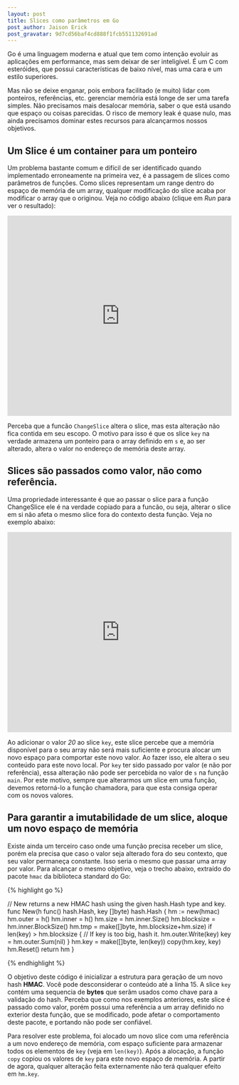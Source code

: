 ```yaml
---
layout: post
title: Slices como parâmetros em Go
post_author: Jaison Erick
post_gravatar: 9d7cd56baf4cd888f1fcb551132691ad
---
```


Go é uma linguagem moderna e atual que tem como intenção evoluir as aplicações
em performance, mas sem deixar de ser inteligível. É um C com esteróides, que
possui características de baixo nível, mas uma cara e um estilo superiores.

Mas não se deixe enganar, pois embora facilitado (e muito) lidar com ponteiros,
referências, etc. gerenciar memória está longe de ser uma tarefa simples. Não
precisamos mais desalocar memória, saber o que está usando que espaço ou coisas
parecidas. O risco de memory leak é quase nulo, mas ainda precisamos dominar
estes recursos para alcançarmos nossos objetivos.

<!-- read ore -->

## Um Slice é um container para um ponteiro

Um problema bastante comum e difícil de ser identificado quando implementado
erroneamente na primeira vez, é a passagem de slices como parâmetros de funções.
Como slices representam um range dentro do espaço de memória de um array,
qualquer modificação do slice acaba por modificar o array que o originou. Veja
no código abaixo (clique em *Run* para ver o resultado):

<iframe src="http://play.golang.org/p/ucRWTa4IKB" frameborder="0" style="width:
100%; height: 450px"><a href="http://play.golang.org/p/ucRWTa4IKB">see this code
in play.golang.org</a></iframe>

Perceba que a funcão `ChangeSlice` altera o slice, mas esta alteração não fica
contida em seu escopo. O motivo para isso é que os slice `key` na verdade
armazena um ponteiro para o array definido em `s` e, ao ser alterado, altera o
valor no endereço de memória deste array.

## Slices são passados como valor, não como referência.

Uma propriedade interessante é que ao passar o slice para a função ChangeSlice
ele é na verdade copiado para a funcão, ou seja, alterar o slice em si não afeta
o mesmo slice fora do contexto desta função. Veja no exemplo abaixo:

<iframe src="http://play.golang.org/p/dvGzqUwLK7" frameborder="0" style="width:
100%; height: 450px"><a href="http://play.golang.org/p/dvGzqUwLK7">see this code
in play.golang.org</a></iframe>

Ao adicionar o valor *20* ao slice `key`, este slice percebe que a memória
disponível para o seu array não será mais suficiente e procura alocar um novo
espaço para comportar este novo valor. Ao fazer isso, ele altera o seu conteúdo
para este novo local. Por `key` ter sido passado por valor (e não por
referência), essa alteração não pode ser percebida no valor de `s` na função
`main`. Por este motivo, sempre que alterarmos um slice em uma função, devemos
retorná-lo a função chamadora, para que esta consiga operar com os novos
valores.

## Para garantir a imutabilidade de um slice, aloque um novo espaço de memória

Existe ainda um terceiro caso onde uma função precisa receber um slice, porém
ela precisa que caso o valor seja alterado fora do seu contexto, que seu valor
permaneça constante. Isso seria o mesmo que passar uma array por valor. Para
alcançar o mesmo objetivo, veja o trecho abaixo, extraído do pacote `hmac` da
biblioteca standard do Go:

{% highlight go %}

// New returns a new HMAC hash using the given hash.Hash type and key.
func New(h func() hash.Hash, key []byte) hash.Hash {
  hm := new(hmac)
  hm.outer = h()
  hm.inner = h()
  hm.size = hm.inner.Size()
  hm.blocksize = hm.inner.BlockSize()
  hm.tmp = make([]byte, hm.blocksize+hm.size)
  if len(key) > hm.blocksize {
    // If key is too big, hash it.
    hm.outer.Write(key)
    key = hm.outer.Sum(nil)
  }
  hm.key = make([]byte, len(key))
  copy(hm.key, key)
  hm.Reset()
  return hm
}

{% endhighlight %}

O objetivo deste código é inicializar a estrutura para geração de um novo hash
**HMAC**. Você pode desconsiderar o conteúdo até a linha 15. A slice `key` contém
uma sequencia de **bytes** que serãm usados como chave para a validação do hash.
Perceba que como nos exemplos anteriores, este slice é passado como valor, porém
possui uma referência a um array definido no exterior desta função, que se
modificado, pode afetar o comportamento deste pacote, e portando não pode ser
confiável.

Para resolver este problema, foi alocado um novo slice com uma referência a um
novo endereço de memória, com espaço suficiente para armazenar todos os
elementos de `key` (veja em `len(key)`). Após a alocação, a função `copy` copiou
os valores de `key` para este novo espaço de memória. A partir de agora,
qualquer alteração feita externamente não terá qualquer efeito em `hm.key`.
